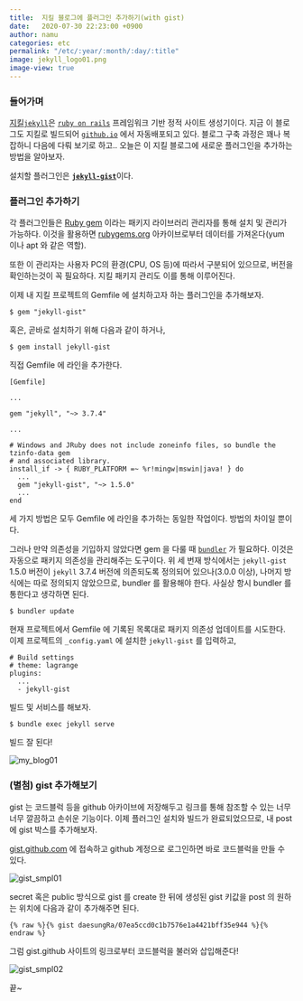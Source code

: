 ```yaml
---
title:  지킬 블로그에 플러그인 추가하기(with gist)
date:   2020-07-30 22:23:00 +0900
author: namu
categories: etc
permalink: "/etc/:year/:month/:day/:title"
image: jekyll_logo01.png
image-view: true
---
```


### 들어가며

[지킬```jekyll```](https://jekyllrb.com/docs/)은 [```ruby on rails```](https://rubyonrails.org/) 프레임워크 기반
정적 사이트 생성기이다. 지금 이 블로그도 지킬로 빌드되어 [```github.io```](https://pages.github.com/) 에서 자동배포되고 있다.
블로그 구축 과정은 꽤나 복잡하니 다음에 다뤄 보기로 하고.. 오늘은 이 지킬 블로그에 새로운 플러그인을 추가하는 방법을 알아보자.

설치할 플러그인은 [**```jekyll-gist```**](https://github.com/jekyll/jekyll-gist)이다.

### 플러그인 추가하기

각 플러그인들은 [Ruby gem](https://rubygems.org/) 이라는 패키지 라이브러리 관리자를 통해 설치 및 관리가 가능하다.
이것을 활용하면 [rubygems.org](https://rubygems.org/) 아카이브로부터 데이터를 가져온다(yum 이나 apt 와 같은 역할).

또한 이 관리자는 사용자 PC의 환경(CPU, OS 등)에 따라서 구분되어 있으므로, 버전을 확인하는것이 꼭 필요하다.
지킬 패키지 관리도 이를 통해 이루어진다.

이제 내 지킬 프로젝트의 Gemfile 에 설치하고자 하는 플러그인을 추가해보자.

```text
$ gem "jekyll-gist"
```

혹은, 곧바로 설치하기 위해 다음과 같이 하거나,

```text
$ gem install jekyll-gist
```

직접 Gemfile 에 라인을 추가한다.

```text
[Gemfile]

...

gem "jekyll", "~> 3.7.4"

...

# Windows and JRuby does not include zoneinfo files, so bundle the tzinfo-data gem
# and associated library.
install_if -> { RUBY_PLATFORM =~ %r!mingw|mswin|java! } do
  ...
  gem "jekyll-gist", "~> 1.5.0"
  ...
end
```

세 가지 방법은 모두 Gemfile 에 라인을 추가하는 동일한 작업이다. 방법의 차이일 뿐이다.

그러나 만약 의존성을 기입하지 않았다면 gem 을 다룰 때 [```bundler```](https://ruby-korea.github.io/bundler-site/) 가 필요하다.
이것은 자동으로 패키지 의존성을 관리해주는 도구이다.
위 세 번재 방식에서는 ```jekyll-gist``` 1.5.0 버전이 ```jekyll``` 3.7.4 버전에 의존되도록 정의되어 있으나(3.0.0 이상),
나머지 방식에는 따로 정의되지 않았으므로, bundler 를 활용해야 한다. 사실상 항시 bundler 를 통한다고 생각하면 된다.

```text
$ bundler update
```

현재 프로젝트에서 Gemfile 에 기록된 목록대로 패키지 의존성 업데이트를 시도한다.<br>
이제 프로젝트의 ```_config.yaml``` 에 설치한 ```jekyll-gist``` 를 입력하고,

```text
# Build settings
# theme: lagrange
plugins:
  ...
  - jekyll-gist
```

빌드 및 서비스를 해보자.

```text
$ bundle exec jekyll serve
```

빌드 잘 된다!

![my_blog01](https://daesungra.github.io/namu/assets/img/my_blog01.png)

### (별첨) gist 추가해보기

gist 는 코드블럭 등을 github 아카이브에 저장해두고 링크를 통해 참조할 수 있는 너무너무 깔끔하고 손쉬운 기능이다.
이제 플러그인 설치와 빌드가 완료되었으므로, 내 post 에 gist 박스를 추가해보자.

[gist.github.com](https://gist.github.com/) 에 접속하고 github 계정으로 로그인하면 바로 코드블럭을 만들 수 있다.

![gist_smpl01](https://daesungra.github.io/namu/assets/img/gist_smpl01.png)

secret 혹은 public 방식으로 gist 를 create 한 뒤에 생성된 gist 키값을 post 의 원하는 위치에 다음과 같이 추가해주면 된다.

```text
{% raw %}{% gist daesungRa/07ea5ccd0c1b7576e1a4421bff35e944 %}{% endraw %}
```

그럼 gist.github 사이트의 링크로부터 코드블럭을 불러와 삽입해준다!

![gist_smpl02](https://daesungra.github.io/namu/assets/img/gist_smpl02.png)

끝~
